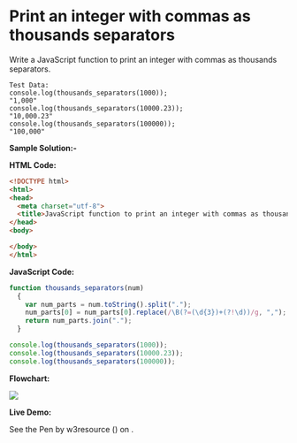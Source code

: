 # Print an integer with commas as thousands separators

Write a JavaScript function to print an integer with commas as thousands separators.

```
Test Data:
console.log(thousands_separators(1000)); 
"1,000"
console.log(thousands_separators(10000.23)); 
"10,000.23"
console.log(thousands_separators(100000));
"100,000"
```

**Sample Solution:-**

**HTML Code:**

```html
<!DOCTYPE html>
<html>
<head>
  <meta charset="utf-8">
  <title>JavaScript function to print an integer with commas as thousands separators</title>
</head>
<body>

</body>
</html>

```

**JavaScript Code:**

```js
function thousands_separators(num)
  {
    var num_parts = num.toString().split(".");
    num_parts[0] = num_parts[0].replace(/\B(?=(\d{3})+(?!\d))/g, ",");
    return num_parts.join(".");
  }

console.log(thousands_separators(1000));
console.log(thousands_separators(10000.23));
console.log(thousands_separators(100000));

```

**Flowchart:**

![](https://www.w3resource.com/w3r_images/javascript-math-exercise-39.png)

**Live Demo:**

<section class="expand-codepen"><p data-height="380" data-theme-id="0" data-slug-hash="jGLepN" data-default-tab="js,result" data-user="w3resource" data-embed-version="2" data-pen-title="JavaScript - common-editor-exercises" data-editable="true" class="codepen">See the Pen by w3resource () on .</p><codepen></codepen></section>
